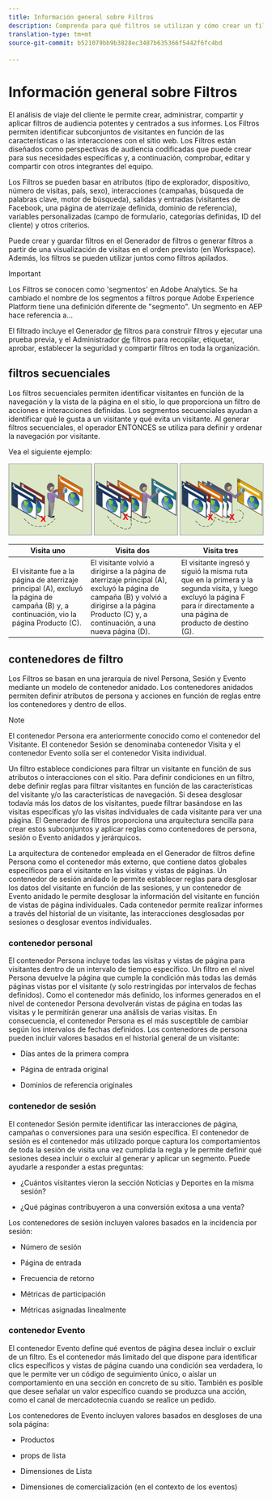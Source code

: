 ```yaml
---
title: Información general sobre Filtros
description: Comprenda para qué filtros se utilizan y cómo crear un filtro sencillo.
translation-type: tm+mt
source-git-commit: b521079bb9b3828ec3487b635366f5442f6fc4bd

---
```



# Información general sobre Filtros

El análisis de viaje del cliente le permite crear, administrar, compartir y aplicar filtros de audiencia potentes y centrados a sus informes. Los Filtros permiten identificar subconjuntos de visitantes en función de las características o las interacciones con el sitio web. Los Filtros están diseñados como perspectivas de audiencia codificadas que puede crear para sus necesidades específicas y, a continuación, comprobar, editar y compartir con otros integrantes del equipo.

Los Filtros se pueden basar en atributos (tipo de explorador, dispositivo, número de visitas, país, sexo), interacciones (campañas, búsqueda de palabras clave, motor de búsqueda), salidas y entradas (visitantes de Facebook, una página de aterrizaje definida, dominio de referencia), variables personalizadas (campo de formulario, categorías definidas, ID del cliente) y otros criterios.

Puede crear y guardar filtros en el Generador de filtros o generar filtros a partir de una visualización de visitas en el orden previsto (en Workspace). Además, los filtros se pueden utilizar juntos como filtros apilados.

>[!IMPORTANT]
Los Filtros se conocen como &#39;segmentos&#39; en Adobe Analytics. Se ha cambiado el nombre de los segmentos a filtros porque Adobe Experience Platform tiene una definición diferente de &quot;segmento&quot;. Un segmento en AEP hace referencia a...

El filtrado incluye el Generador [de](/help/components/filters/create-filters.md) filtros para construir filtros y ejecutar una prueba previa, y el Administrador [de](/help/components/filters/manage-filters.md) filtros para recopilar, etiquetar, aprobar, establecer la seguridad y compartir filtros en toda la organización.

## filtros secuenciales

Los filtros secuenciales permiten identificar visitantes en función de la navegación y la vista de la página en el sitio, lo que proporciona un filtro de acciones e interacciones definidas. Los segmentos secuenciales ayudan a identificar qué le gusta a un visitante y qué evita un visitante. Al generar filtros secuenciales, el operador ENTONCES se utiliza para definir y ordenar la navegación por visitante.

Vea el siguiente ejemplo:

![](assets/sequential_fil.png)

| Visita uno | Visita dos | Visita tres |
|---|---|---|
| El visitante fue a la página de aterrizaje principal (A), excluyó la página de campaña (B) y, a continuación, vio la página Producto (C). | El visitante volvió a dirigirse a la página de aterrizaje principal (A), excluyó la página de campaña (B) y volvió a dirigirse a la página Producto (C) y, a continuación, a una nueva página (D). | El visitante ingresó y siguió la misma ruta que en la primera y la segunda visita, y luego excluyó la página F para ir directamente a una página de producto de destino (G). |

## contenedores de filtro

Los Filtros se basan en una jerarquía de nivel Persona, Sesión y Evento mediante un modelo de contenedor anidado. Los contenedores anidados permiten definir atributos de persona y acciones en función de reglas entre los contenedores y dentro de ellos.

>[!NOTE]
>El contenedor Persona era anteriormente conocido como el contenedor del Visitante. El contenedor Sesión se denominaba contenedor Visita y el contenedor Evento solía ser el contenedor Visita individual.

Un filtro establece condiciones para filtrar un visitante en función de sus atributos o interacciones con el sitio. Para definir condiciones en un filtro, debe definir reglas para filtrar visitantes en función de las características del visitante y/o las características de navegación. Si desea desglosar todavía más los datos de los visitantes, puede filtrar basándose en las visitas específicas y/o las visitas individuales de cada visitante para ver una página. El Generador de filtros proporciona una arquitectura sencilla para crear estos subconjuntos y aplicar reglas como contenedores de persona, sesión o Evento anidados y jerárquicos.

La arquitectura de contenedor empleada en el Generador de filtros define Persona como el contenedor más externo, que contiene datos globales específicos para el visitante en las visitas y vistas de páginas. Un contenedor de sesión anidado le permite establecer reglas para desglosar los datos del visitante en función de las sesiones, y un contenedor de Evento anidado le permite desglosar la información del visitante en función de vistas de página individuales. Cada contenedor permite realizar informes a través del historial de un visitante, las interacciones desglosadas por sesiones o desglosar eventos individuales.

### contenedor personal

El contenedor Persona incluye todas las visitas y vistas de página para visitantes dentro de un intervalo de tiempo específico. Un filtro en el nivel Persona devuelve la página que cumple la condición más todas las demás páginas vistas por el visitante (y solo restringidas por intervalos de fechas definidos). Como el contenedor más definido, los informes generados en el nivel de contenedor Persona devolverán vistas de página en todas las visitas y le permitirán generar una análisis de varias visitas. En consecuencia, el contenedor Persona es el más susceptible de cambiar según los intervalos de fechas definidos.
Los contenedores de persona pueden incluir valores basados en el historial general de un visitante:

* Días antes de la primera compra

* Página de entrada original

* Dominios de referencia originales

### contenedor de sesión

El contenedor Sesión permite identificar las interacciones de página, campañas o conversiones para una sesión específica. El contenedor de sesión es el contenedor más utilizado porque captura los comportamientos de toda la sesión de visita una vez cumplida la regla y le permite definir qué sesiones desea incluir o excluir al generar y aplicar un segmento. Puede ayudarle a responder a estas preguntas:

* ¿Cuántos visitantes vieron la sección Noticias y Deportes en la misma sesión?

* ¿Qué páginas contribuyeron a una conversión exitosa a una venta?

Los contenedores de sesión incluyen valores basados en la incidencia por sesión:

* Número de sesión

* Página de entrada

* Frecuencia de retorno

* Métricas de participación

* Métricas asignadas linealmente

### contenedor Evento

El contenedor Evento define qué eventos de página desea incluir o excluir de un filtro. Es el contenedor más limitado del que dispone para identificar clics específicos y vistas de página cuando una condición sea verdadera, lo que le permite ver un código de seguimiento único, o aislar un comportamiento en una sección en concreto de su sitio. También es posible que desee señalar un valor específico cuando se produzca una acción, como el canal de mercadotecnia cuando se realice un pedido.

Los contenedores de Evento incluyen valores basados en desgloses de una sola página:

* Productos

* props de lista

* Dimensiones de Lista

* Dimensiones de comercialización (en el contexto de los eventos)